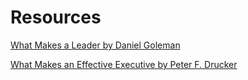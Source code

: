 # Resources

[What Makes a Leader by Daniel Goleman](https://hbr.org/2004/01/what-makes-a-leader)

[What Makes an Effective Executive by Peter F. Drucker](https://hbr.org/2004/06/what-makes-an-effective-executive)
